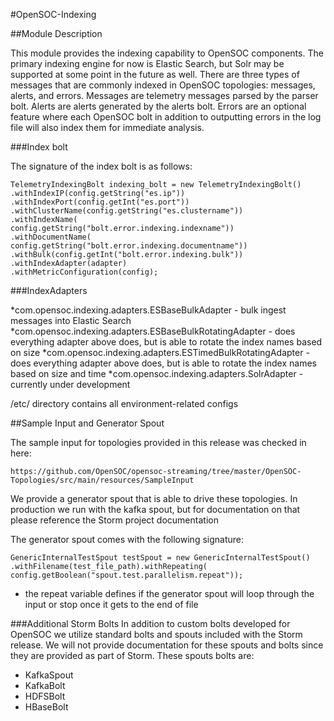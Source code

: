 #OpenSOC-Indexing

##Module Description

This module provides the indexing capability to OpenSOC components.  The primary indexing engine for now is Elastic Search, but Solr may be supported at some point in the future as well.  There are three types of messages that are commonly indexed in OpenSOC topologies: messages, alerts, and errors.  Messages are telemetry messages parsed by the parser bolt.  Alerts are alerts generated by the alerts bolt.  Errors are an optional feature where each OpenSOC bolt in addition to outputting errors in the log file will also index them for immediate analysis.

###Index bolt

The signature of the index bolt is as follows:

```
TelemetryIndexingBolt indexing_bolt = new TelemetryIndexingBolt()
.withIndexIP(config.getString("es.ip"))
.withIndexPort(config.getInt("es.port"))
.withClusterName(config.getString("es.clustername"))
.withIndexName(
config.getString("bolt.error.indexing.indexname"))
.withDocumentName(
config.getString("bolt.error.indexing.documentname"))
.withBulk(config.getInt("bolt.error.indexing.bulk"))
.withIndexAdapter(adapter)
.withMetricConfiguration(config);

```

###IndexAdapters

*com.opensoc.indexing.adapters.ESBaseBulkAdapter - bulk ingest messages into Elastic Search
*com.opensoc.indexing.adapters.ESBaseBulkRotatingAdapter - does everything adapter above does, but is able to rotate the index names based on size
*com.opensoc.indexing.adapters.ESTimedBulkRotatingAdapter - does everything adapter above does, but is able to rotate the index names based on size and time
*com.opensoc.indexing.adapters.SolrAdapter - currently under development

/etc/ directory contains all environment-related configs

##Sample Input and Generator Spout

The sample input for topologies provided in this release was checked in here:

```
https://github.com/OpenSOC/opensoc-streaming/tree/master/OpenSOC-Topologies/src/main/resources/SampleInput
```

We provide a generator spout that is able to drive these topologies.  In production we run with the kafka spout, but for documentation on that please reference the Storm project documentation

The generator spout comes with the following signature:

```
GenericInternalTestSpout testSpout = new GenericInternalTestSpout()
.withFilename(test_file_path).withRepeating(
config.getBoolean("spout.test.parallelism.repeat"));
```

* the repeat variable defines if the generator spout will loop through the input or stop once it gets to the end of file

###Additional Storm Bolts
In addition to custom bolts developed for OpenSOC we utilize standard bolts and spouts included with the Storm release.  We will not provide documentation for these spouts and bolts since they are provided as part of Storm.  These spouts bolts are:

* KafkaSpout
* KafkaBolt
* HDFSBolt
* HBaseBolt
